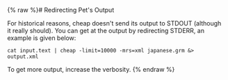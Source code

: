 {% raw %}# Redirecting Pet's Output

For historical reasons, cheap doesn't send its output to STDOUT
(although it really should). You can get at the output by redirecting
STDERR, an example is given below:

    cat input.text | cheap -limit=10000 -mrs=xml japanese.grm &> output.xml

To get more output, increase the verbosity.
<update date omitted for speed>{% endraw %}